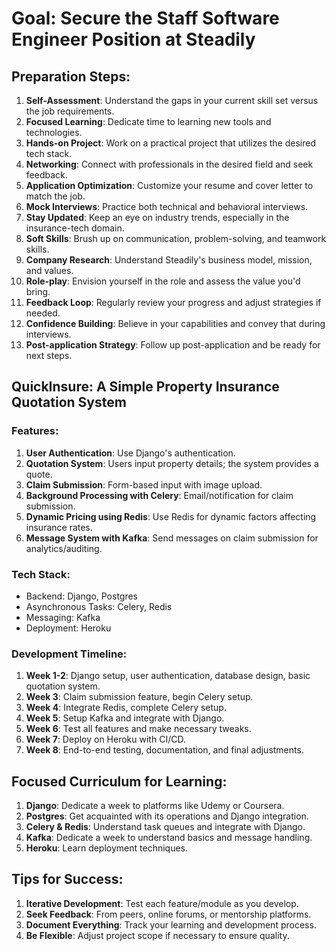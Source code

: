 # Goal: Secure the Staff Software Engineer Position at Steadily

## Preparation Steps:

1. **Self-Assessment**: Understand the gaps in your current skill set versus the job requirements.
2. **Focused Learning**: Dedicate time to learning new tools and technologies.
3. **Hands-on Project**: Work on a practical project that utilizes the desired tech stack.
4. **Networking**: Connect with professionals in the desired field and seek feedback.
5. **Application Optimization**: Customize your resume and cover letter to match the job.
6. **Mock Interviews**: Practice both technical and behavioral interviews.
7. **Stay Updated**: Keep an eye on industry trends, especially in the insurance-tech domain.
8. **Soft Skills**: Brush up on communication, problem-solving, and teamwork skills.
9. **Company Research**: Understand Steadily's business model, mission, and values.
10. **Role-play**: Envision yourself in the role and assess the value you'd bring.
11. **Feedback Loop**: Regularly review your progress and adjust strategies if needed.
12. **Confidence Building**: Believe in your capabilities and convey that during interviews.
13. **Post-application Strategy**: Follow up post-application and be ready for next steps.

## QuickInsure: A Simple Property Insurance Quotation System

### Features:

1. **User Authentication**: Use Django's authentication.
2. **Quotation System**: Users input property details; the system provides a quote.
3. **Claim Submission**: Form-based input with image upload.
4. **Background Processing with Celery**: Email/notification for claim submission.
5. **Dynamic Pricing using Redis**: Use Redis for dynamic factors affecting insurance rates.
6. **Message System with Kafka**: Send messages on claim submission for analytics/auditing.

### Tech Stack:

- Backend: Django, Postgres
- Asynchronous Tasks: Celery, Redis
- Messaging: Kafka
- Deployment: Heroku

### Development Timeline:

1. **Week 1-2**: Django setup, user authentication, database design, basic quotation system.
2. **Week 3**: Claim submission feature, begin Celery setup.
3. **Week 4**: Integrate Redis, complete Celery setup.
4. **Week 5**: Setup Kafka and integrate with Django.
5. **Week 6**: Test all features and make necessary tweaks.
6. **Week 7**: Deploy on Heroku with CI/CD.
7. **Week 8**: End-to-end testing, documentation, and final adjustments.

## Focused Curriculum for Learning:

1. **Django**: Dedicate a week to platforms like Udemy or Coursera.
2. **Postgres**: Get acquainted with its operations and Django integration.
3. **Celery & Redis**: Understand task queues and integrate with Django.
4. **Kafka**: Dedicate a week to understand basics and message handling.
5. **Heroku**: Learn deployment techniques.

## Tips for Success:

1. **Iterative Development**: Test each feature/module as you develop.
2. **Seek Feedback**: From peers, online forums, or mentorship platforms.
3. **Document Everything**: Track your learning and development process.
4. **Be Flexible**: Adjust project scope if necessary to ensure quality.
